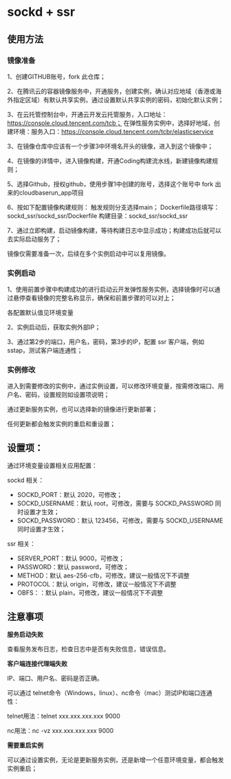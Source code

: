 # sockd + ssr

## 使用方法

### 镜像准备

1、创建GITHUB账号，fork 此仓库；

2、在腾讯云的容器镜像服务中，开通服务，创建实例，确认对应地域（香港或海外指定区域）有默认共享实例，通过设置默认共享实例的密码，初始化默认实例；

3、在云托管控制台中，开通云开发云托管服务，入口地址：https://console.cloud.tencent.com/tcb；
   在弹性服务实例中，选择好地域，创建环境：服务入口：https://console.cloud.tencent.com/tcbr/elasticservice

3、在镜像仓库中应该有一个步骤3中环境名开头的镜像，进入到这个镜像中；

4、在镜像的详情中，进入镜像构建，开通Coding构建流水线，新建镜像构建规则；

5、选择Github，授权github，使用步骤1中创建的账号，选择这个账号中 fork 出来的cloudbaserun_app项目

6、按如下配置镜像构建规则：
    触发规则分支选择main；
    Dockerfile路径填写：sockd_ssr/sockd_ssr/Dockerfile
    构建目录：sockd_ssr/sockd_ssr

7、通过立即构建，启动镜像构建，等待构建日志中显示成功；构建成功后就可以去实际启动服务了；


镜像仅需要准备一次，后续在多个实例启动中可以复用镜像。

### 实例启动

1、使用前置步骤中构建成功的进行启动云开发弹性服务实例，选择镜像时可以通过悬停查看镜像的完整名称显示，确保和前置步骤的可以对上；

各配置默认值见环境变量

2、实例启动后，获取实例外部IP；

3、通过第2步的端口，用户名，密码，第3步的IP，配置 ssr 客户端，例如sstap，测试客户端连通性；

### 实例修改

进入到需要修改的实例中，通过实例设置，可以修改环境变量，按需修改端口、用户名、密码，设置规则如设置项说明；

通过更新服务实例，也可以选择新的镜像进行更新部署；

任何更新都会触发实例的重启和重设置；


## 设置项：

通过环境变量设置相关应用配置：

sockd 相关：

* SOCKD_PORT：默认 2020，可修改；
* SOCKD_USERNAME：默认 root，可修改，需要与 SOCKD_PASSWORD 同时设置才生效；
* SOCKD_PASSWORD：默认 123456，可修改，需要与 SOCKD_USERNAME 同时设置才生效；

ssr 相关：
* SERVER_PORT：默认 9000，可修改；
* PASSWORD：默认 password，可修改；
* METHOD：默认 aes-256-cfb，可修改，建议一般情况下不调整
* PROTOCOL：默认 origin，可修改，建议一般情况下不调整
* OBFS：：默认 plain，可修改，建议一般情况下不调整

## 注意事项

**服务启动失败**

查看服务发布日志，检查日志中是否有失败信息，错误信息。

**客户端连接代理端失败**

IP、端口、用户名、密码是否正确。

可以通过 telnet命令（Windows，linux）、nc命令（mac）测试IP和端口连通性：

telnet用法：telnet xxx.xxx.xxx.xxx 9000

nc用法：nc -vz xxx.xxx.xxx.xxx 9000

**需要重启实例**

可以通过设置实例，无论是更新服务实例，还是新增一个任意环境变量，都会触发实例重启；


